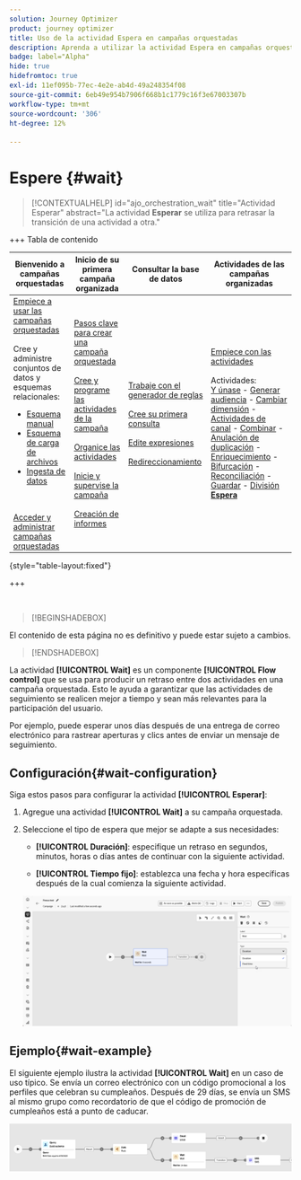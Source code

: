 ```yaml
---
solution: Journey Optimizer
product: journey optimizer
title: Uso de la actividad Espera en campañas orquestadas
description: Aprenda a utilizar la actividad Espera en campañas orquestadas
badge: label="Alpha"
hide: true
hidefromtoc: true
exl-id: 11ef095b-77ec-4e2e-ab4d-49a248354f08
source-git-commit: 6eb49e954b7906f668b1c1779c16f3e67003307b
workflow-type: tm+mt
source-wordcount: '306'
ht-degree: 12%

---
```


# Espere {#wait}

>[!CONTEXTUALHELP]
>id="ajo_orchestration_wait"
>title="Actividad Esperar"
>abstract="La actividad **Esperar** se utiliza para retrasar la transición de una actividad a otra."


+++ Tabla de contenido

| Bienvenido a campañas orquestadas | Inicio de su primera campaña organizada | Consultar la base de datos | Actividades de las campañas organizadas |
|---|---|---|---|
| [Empiece a usar las campañas orquestadas](../gs-orchestrated-campaigns.md)<br/><br/>Cree y administre conjuntos de datos y esquemas relacionales:</br> <ul><li>[Esquema manual](../manual-schema.md)</li><li>[Esquema de carga de archivos](../file-upload-schema.md)</li><li>[Ingesta de datos](../ingest-data.md)</li></ul><br/><br/>[Acceder y administrar campañas orquestadas](../access-manage-orchestrated-campaigns.md) | [Pasos clave para crear una campaña orquestada](../gs-campaign-creation.md)<br/><br/>[Cree y programe las actividades de la campaña](../create-orchestrated-campaign.md)<br/><br/>[Organice las actividades](../orchestrate-activities.md)<br/><br/>[Inicie y supervise la campaña](../start-monitor-campaigns.md)<br/><br/>[Creación de informes](../reporting-campaigns.md) | [Trabaje con el generador de reglas](../orchestrated-rule-builder.md)<br/><br/>[Cree su primera consulta](../build-query.md)<br/><br/>[Edite expresiones](../edit-expressions.md)<br/><br/>[Redireccionamiento](../retarget.md) | [Empiece con las actividades](about-activities.md)<br/><br/>Actividades:<br/>[Y únase](and-join.md) - [Generar audiencia](build-audience.md) - [Cambiar dimensión](change-dimension.md) - [Actividades de canal](channels.md) - [Combinar](combine.md) - [Anulación de duplicación](deduplication.md) - [Enriquecimiento](enrichment.md) - [Bifurcación](fork.md) - [Reconciliación](reconciliation.md) - [Guardar](save-audience.md) - [División](split.md) <b>[Espera](wait.md)</b> |

{style="table-layout:fixed"}

+++

<br/>

>[!BEGINSHADEBOX]

El contenido de esta página no es definitivo y puede estar sujeto a cambios.

>[!ENDSHADEBOX]

La actividad **[!UICONTROL Wait]** es un componente **[!UICONTROL Flow control]** que se usa para producir un retraso entre dos actividades en una campaña orquestada. Esto le ayuda a garantizar que las actividades de seguimiento se realicen mejor a tiempo y sean más relevantes para la participación del usuario.

Por ejemplo, puede esperar unos días después de una entrega de correo electrónico para rastrear aperturas y clics antes de enviar un mensaje de seguimiento.

## Configuración{#wait-configuration}

Siga estos pasos para configurar la actividad **[!UICONTROL Esperar]**:

1. Agregue una actividad **[!UICONTROL Wait]** a su campaña orquestada.

1. Seleccione el tipo de espera que mejor se adapte a sus necesidades:

   * **[!UICONTROL Duración]**: especifique un retraso en segundos, minutos, horas o días antes de continuar con la siguiente actividad.

   * **[!UICONTROL Tiempo fijo]**: establezca una fecha y hora específicas después de la cual comienza la siguiente actividad.

   ![](../assets/wait_activity.png)

## Ejemplo{#wait-example}

El siguiente ejemplo ilustra la actividad **[!UICONTROL Wait]** en un caso de uso típico.  Se envía un correo electrónico con un código promocional a los perfiles que celebran su cumpleaños. Después de 29 días, se envía un SMS al mismo grupo como recordatorio de que el código de promoción de cumpleaños está a punto de caducar.

![](../assets/wait-example.png)
